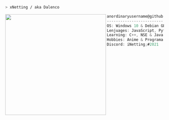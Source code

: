 ```zsh
> xNetting / aka Dalenco
```

<img align="left" src="https://cdn.discordapp.com/attachments/753459740335538272/867574712623038464/61dd60abeadb3def39e2b97c675b7925.gif" width="320" /> 

```csharp
anordinaryusername@github
-------------------------
OS: Windows 10 & Debian GNU/Linux
Lenjuages: JavaScript, Python & PHP
Learning: C++, NSE & Java 
Hobbies: Anime & Programar
Discord: iNetting;#2021
```
